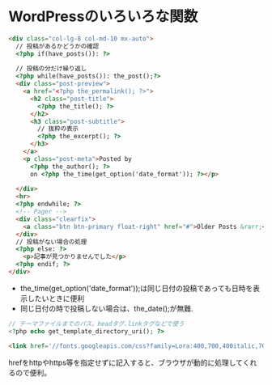 # WordPressのいろいろな関数

```html
<div class="col-lg-8 col-md-10 mx-auto">
  // 投稿があるかどうかの確認
  <?php if(have_posts()): ?>
  
  // 投稿の分だけ繰り返し
  <?php while(have_posts()): the_post();?>
  <div class="post-preview">
    <a href="<?php the_permalink(); ?>">
      <h2 class="post-title">
        <?php the_title(); ?>
      </h2>
      <h3 class="post-subtitle">
        // 抜粋の表示
        <?php the_excerpt(); ?>
      </h3>
    </a>
    <p class="post-meta">Posted by
      <?php the_author(); ?>
      on <?php the_time(get_option('date_format')); ?></p>
    
  </div>
  <hr>
  <?php endwhile; ?>
  <!-- Pager -->
  <div class="clearfix">
    <a class="btn btn-primary float-right" href="#">Older Posts &rarr;</a>
  </div>
  // 投稿がない場合の処理
  <?php else: ?>
    <p>記事が見つかりませんでした</p>
  <?php endif; ?>
</div>
```

* the_time(get_option('date_format'));は同じ日付の投稿であっても日時を表示したいときに便利
* 同じ日付の時で投稿しない場合は、the_date();が無難.

```php
// テーマファイルまでのパス。headタグ.linkタグなどで使う
<?php echo get_template_directory_uri(); ?>
```

```html
<link href='//fonts.googleapis.com/css?family=Lora:400,700,400italic,700italic' rel='stylesheet' type='text/css'>
```

hrefをhttpやhttps等を指定せずに記入すると、ブラウザが動的に処理してくれるので便利。